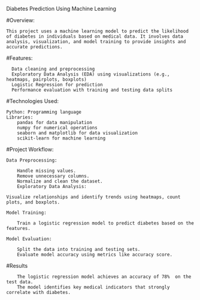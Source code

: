 Diabetes Prediction Using Machine Learning

#Overview:

    This project uses a machine learning model to predict the likelihood of diabetes in individuals based on medical data. It involves data analysis, visualization, and model training to provide insights and accurate predictions.

#Features:

      Data cleaning and preprocessing
      Exploratory Data Analysis (EDA) using visualizations (e.g., heatmaps, pairplots, boxplots)
      Logistic Regression for prediction
      Performance evaluation with training and testing data splits

#Technologies Used:

    Python: Programming language
    Libraries:
        pandas for data manipulation
        numpy for numerical operations
        seaborn and matplotlib for data visualization
        scikit-learn for machine learning

#Project Workflow:

    Data Preprocessing:

        Handle missing values.
        Remove unnecessary columns.
        Normalize and clean the dataset.
        Exploratory Data Analysis:

    Visualize relationships and identify trends using heatmaps, count plots, and boxplots.

    Model Training:
    
        Train a logistic regression model to predict diabetes based on the features.
    
    Model Evaluation:

        Split the data into training and testing sets.
        Evaluate model accuracy using metrics like accuracy score.

#Results

        The logistic regression model achieves an accuracy of 78%  on the test data.
        The model identifies key medical indicators that strongly correlate with diabetes.

